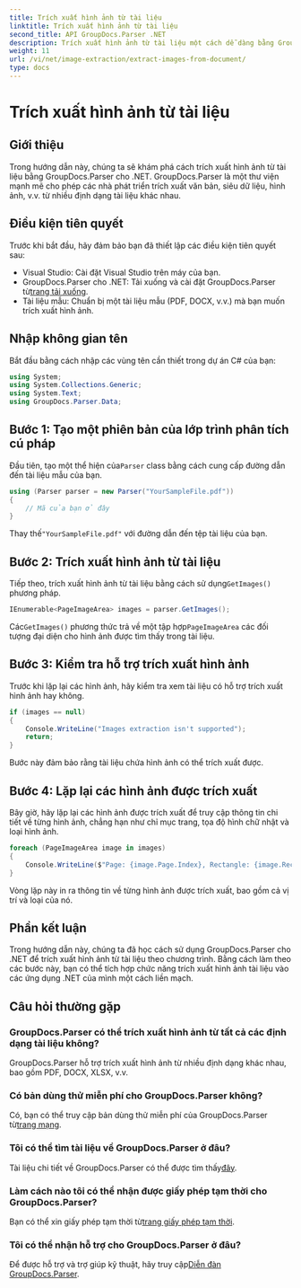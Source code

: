 ```yaml
---
title: Trích xuất hình ảnh từ tài liệu
linktitle: Trích xuất hình ảnh từ tài liệu
second_title: API GroupDocs.Parser .NET
description: Trích xuất hình ảnh từ tài liệu một cách dễ dàng bằng GroupDocs.Parser cho .NET. Khả năng xử lý tài liệu của bạn và hợp lý hóa các tác vụ trích xuất hình ảnh một cách hiệu quả.
weight: 11
url: /vi/net/image-extraction/extract-images-from-document/
type: docs
---
```

# Trích xuất hình ảnh từ tài liệu

## Giới thiệu
Trong hướng dẫn này, chúng ta sẽ khám phá cách trích xuất hình ảnh từ tài liệu bằng GroupDocs.Parser cho .NET. GroupDocs.Parser là một thư viện mạnh mẽ cho phép các nhà phát triển trích xuất văn bản, siêu dữ liệu, hình ảnh, v.v. từ nhiều định dạng tài liệu khác nhau.
## Điều kiện tiên quyết
Trước khi bắt đầu, hãy đảm bảo bạn đã thiết lập các điều kiện tiên quyết sau:
- Visual Studio: Cài đặt Visual Studio trên máy của bạn.
-  GroupDocs.Parser cho .NET: Tải xuống và cài đặt GroupDocs.Parser từ[trang tải xuống](https://releases.groupdocs.com/parser/net/).
- Tài liệu mẫu: Chuẩn bị một tài liệu mẫu (PDF, DOCX, v.v.) mà bạn muốn trích xuất hình ảnh.

## Nhập không gian tên
Bắt đầu bằng cách nhập các vùng tên cần thiết trong dự án C# của bạn:
```csharp
using System;
using System.Collections.Generic;
using System.Text;
using GroupDocs.Parser.Data;
```
## Bước 1: Tạo một phiên bản của lớp trình phân tích cú pháp
 Đầu tiên, tạo một thể hiện của`Parser` class bằng cách cung cấp đường dẫn đến tài liệu mẫu của bạn.
```csharp
using (Parser parser = new Parser("YourSampleFile.pdf"))
{
    // Mã của bạn ở đây
}
```
 Thay thế`"YourSampleFile.pdf"` với đường dẫn đến tệp tài liệu của bạn.
## Bước 2: Trích xuất hình ảnh từ tài liệu
 Tiếp theo, trích xuất hình ảnh từ tài liệu bằng cách sử dụng`GetImages()` phương pháp.
```csharp
IEnumerable<PageImageArea> images = parser.GetImages();
```
 Các`GetImages()` phương thức trả về một tập hợp`PageImageArea` các đối tượng đại diện cho hình ảnh được tìm thấy trong tài liệu.
## Bước 3: Kiểm tra hỗ trợ trích xuất hình ảnh
Trước khi lặp lại các hình ảnh, hãy kiểm tra xem tài liệu có hỗ trợ trích xuất hình ảnh hay không.
```csharp
if (images == null)
{
    Console.WriteLine("Images extraction isn't supported");
    return;
}
```
Bước này đảm bảo rằng tài liệu chứa hình ảnh có thể trích xuất được.
## Bước 4: Lặp lại các hình ảnh được trích xuất
Bây giờ, hãy lặp lại các hình ảnh được trích xuất để truy cập thông tin chi tiết về từng hình ảnh, chẳng hạn như chỉ mục trang, tọa độ hình chữ nhật và loại hình ảnh.
```csharp
foreach (PageImageArea image in images)
{
    Console.WriteLine($"Page: {image.Page.Index}, Rectangle: {image.Rectangle}, Type: {image.FileType}");
}
```
Vòng lặp này in ra thông tin về từng hình ảnh được trích xuất, bao gồm cả vị trí và loại của nó.

## Phần kết luận
Trong hướng dẫn này, chúng ta đã học cách sử dụng GroupDocs.Parser cho .NET để trích xuất hình ảnh từ tài liệu theo chương trình. Bằng cách làm theo các bước này, bạn có thể tích hợp chức năng trích xuất hình ảnh tài liệu vào các ứng dụng .NET của mình một cách liền mạch.

## Câu hỏi thường gặp
### GroupDocs.Parser có thể trích xuất hình ảnh từ tất cả các định dạng tài liệu không?
GroupDocs.Parser hỗ trợ trích xuất hình ảnh từ nhiều định dạng khác nhau, bao gồm PDF, DOCX, XLSX, v.v.
### Có bản dùng thử miễn phí cho GroupDocs.Parser không?
 Có, bạn có thể truy cập bản dùng thử miễn phí của GroupDocs.Parser từ[trang mạng](https://releases.groupdocs.com/).
### Tôi có thể tìm tài liệu về GroupDocs.Parser ở đâu?
 Tài liệu chi tiết về GroupDocs.Parser có thể được tìm thấy[đây](https://tutorials.groupdocs.com/parser/net/).
### Làm cách nào tôi có thể nhận được giấy phép tạm thời cho GroupDocs.Parser?
 Bạn có thể xin giấy phép tạm thời từ[trang giấy phép tạm thời](https://purchase.groupdocs.com/temporary-license/).
### Tôi có thể nhận hỗ trợ cho GroupDocs.Parser ở đâu?
 Để được hỗ trợ và trợ giúp kỹ thuật, hãy truy cập[Diễn đàn GroupDocs.Parser](https://forum.groupdocs.com/c/parser/17).